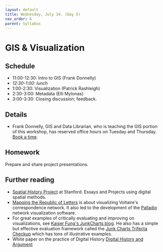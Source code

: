 ```yaml
---
layout: default
title: Wednesday, July 14. (Day 5)
nav_order: 6
parent: Syllabus
---
```

# GIS & Visualization

## Schedule
* 11:00-12:30: Intro to GIS (Frank Donnelly)
* _12:30-1:00: lunch_
* 1:00-2:30: Visualization (Patrick Rashleigh)
* 2:30-3:00: Metadata (Elli Mylonas)
* 3:00-3:30: Closing discussion; feedback.

## Details
* Frank Donnelly, GIS and Data Librarian, who is teaching the GIS portion of this workshop, has reserved office hours on Tuesday and Thursday. [Book a time](https://calendar.google.com/calendar/u/0/selfsched?sstoken=UUpsSUU1Zi1hbE95fGRlZmF1bHR8NWE4MGU4NDVlNzI0MTcxYTgyMDgxYTg5YjllZDJmZWU).

## Homework
Prepare and share project presentations.

## Further reading
* [Spatial History Project](https://web.stanford.edu/group/spatialhistory/cgi-bin/site/index.php) at Stanford. Essays and Projects using digital spatial methods.
* [Mapping the Republic of Letters](http://republicofletters.stanford.edu/publications/voltaire/) is about visualizing Voltaire's correspondence network. It also led to the development of the [Palladio](http://hdlab.stanford.edu/palladio/) network visualization software.
* For great examples of critically evaluating and improving on visualizations, see [Kaiser Fung's JunkCharts blog](https://junkcharts.typepad.com/). He also has a simple but effective evaluation framework called the [Junk Charts Trifecta Checkup](https://junkcharts.typepad.com/junk_charts/junk-charts-trifecta-checkup-the-definitive-guide.html) which has tons of illustrative examples.
* White paper on the practice of Digital History [Digital History and Argument](https://rrchnm.org/wordpress/wp-content/uploads/2017/11/digital-history-and-argument.RRCHNM.pdf)





<br/>
